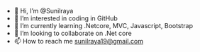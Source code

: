 - 👋 Hi, I’m @Sunilraya
- 👀 I’m interested in coding in GitHub
- 🌱 I’m currently learning .Netcore, MVC, Javascript, Bootstrap
- 💞️ I’m looking to collaborate on .Net core
- 📫 How to reach me sunilraya19@gmail.com

<!---
Sunilraya/Sunilraya is a ✨ special ✨ repository because its `README.md` (this file) appears on your GitHub profile.
You can click the Preview link to take a look at your changes.
--->
